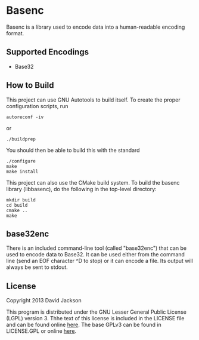 Basenc
======

Basenc is a library used to encode data into a human-readable encoding format.

Supported Encodings
-------------------

- Base32

How to Build
------------

This project can use GNU Autotools to build itself. To create the proper
configuration scripts, run

	autoreconf -iv

or

	./buildprep

You should then be able to build this with the standard

	./configure
	make
	make install

This project can also use the CMake build system. To build the basenc library
(libbasenc), do the following in the top-level directory:

	mkdir build
	cd build
	cmake ..
	make

base32enc
---------

There is an included command-line tool (called "base32enc") that can be used to
encode data to Base32. It can be used either from the command line (send an EOF
character ^D to stop) or it can encode a file. Its output will always be sent to
stdout.

License
-------

Copyright 2013 David Jackson

This program is distributed under the GNU Lesser General Public License
(LGPL) version 3. Thhe text of this license is included in the LICENSE
file and can be found online
[here](https://www.gnu.org/licenses/lgpl-3.0-standalone.html). The base GPLv3
can be found in LICENSE.GPL or online
[here](https://www.gnu.org/licenses/gpl-3.0-standalone.html).

